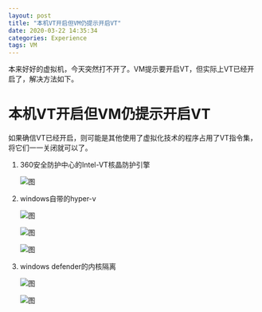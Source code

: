 ```yaml
---
layout: post
title: "本机VT开启但VM仍提示开启VT"
date: 2020-03-22 14:35:34
categories: Experience
tags: VM
---
```


本来好好的虚拟机，今天突然打不开了。VM提示要开启VT，但实际上VT已经开启了，解决方法如下。

# 本机VT开启但VM仍提示开启VT

如果确信VT已经开启，则可能是其他使用了虚拟化技术的程序占用了VT指令集，将它们一一关闭就可以了。

1. 360安全防护中心的Intel-VT核晶防护引擎

   ![图](https://chrishuppor.github.io/image/Snipaste_2020-03-22_22-31-07.png)

2. windows自带的hyper-v

   ![图](https://chrishuppor.github.io/image/Snipaste_2020-03-22_22-27-26.png)

   ![图](https://chrishuppor.github.io/image/Snipaste_2020-03-22_22-27-50.png)

   ![图](https://chrishuppor.github.io/image/Snipaste_2020-03-22_22-29-57.png)

3. windows defender的内核隔离

   ![图](https://chrishuppor.github.io/image/Snipaste_2020-03-22_22-26-10.png)

   ![图](https://chrishuppor.github.io/image/Snipaste_2020-03-22_22-26-43.png)